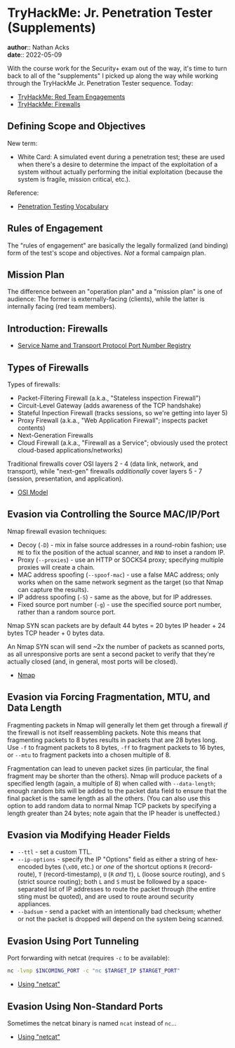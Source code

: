 # TryHackMe: Jr. Penetration Tester (Supplements)

**author**:: Nathan Acks  
**date**:: 2022-05-09

With the course work for the Security+ exam out of the way, it's time to turn back to all of the "supplements" I picked up along the way while working through the TryHackMe Jr. Penetration Tester sequence. Today:

* [TryHackMe: Red Team Engagements](https://tryhackme.com/room/redteamengagements)
* [TryHackMe: Firewalls](https://tryhackme.com/room/redteamfirewalls)

## Defining Scope and Objectives

New term:

* White Card: A simulated event during a penetration test; these are used when there's a desire to determine the impact of the exploitation of a system without actually performing the initial exploitation (because the system is fragile, mission critical, etc.).

Reference:

* [Penetration Testing Vocabulary](https://security.stackexchange.com/a/114788)

## Rules of Engagement

The "rules of engagement" are basically the legally formalized (and binding) form of the test's scope and objectives. *Not* a formal campaign plan.

## Mission Plan

The difference between an "operation plan" and a "mission plan" is one of audience: The former is externally-facing (clients), while the latter is internally facing (red team members).

## Introduction: Firewalls

* [Service Name and Transport Protocol Port Number Registry](https://www.iana.org/assignments/service-names-port-numbers/service-names-port-numbers.xhtml)

## Types of Firewalls

Types of firewalls:

* Packet-Filtering Firewall (a.k.a., "Stateless inspection Firewall")
* Circuit-Level Gateway (adds awareness of the TCP handshake)
* Stateful Inpection Firewall (tracks sessions, so we're getting into layer 5)
* Proxy Firewall (a.k.a., "Web Application Firewall"; inspects packet contents)
* Next-Generation Firewalls
* Cloud Firewall (a.k.a., "Firewall as a Service"; obviously used the protect cloud-based applications/networks)

Traditional firewalls cover OSI layers 2 - 4 (data link, network, and transport), while "next-gen" firewalls *additionally* cover layers 5 - 7 (session, presentation, and application).

* [OSI Model](../notes/osi-model.md)

## Evasion via Controlling the Source MAC/IP/Port

Nmap firewall evasion techniques:

* Decoy (`-D`) - mix in false source addresses in a round-robin fashion; use `ME` to fix the position of the actual scanner, and `RND` to inset a random IP.
* Proxy (`--proxies`) - use an HTTP or SOCKS4 proxy; specifying multiple proxies will create a chain.
* MAC address spoofing (`--spoof-mac`) - use a false MAC address; only works when on the same network segment as the target (so that Nmap can capture the results).
* IP address spoofing (`-S`) - same as the above, but for IP addresses.
* Fixed source port number (`-g`) - use the specified source port number, rather than a random source port.

Nmap SYN scan packets are by default 44 bytes = 20 bytes IP header + 24 bytes TCP header + 0 bytes data.

An Nmap SYN scan will send ~2x the number of packets as scanned ports, as all unresponsive ports are sent a second packet to verify that they're actually closed (and, in general, most ports will be closed).

* [Nmap](../notes/nmap.md)

## Evasion via Forcing Fragmentation, MTU, and Data Length

Fragmenting packets in Nmap will generally let them get through a firewall *if* the firewall is not itself reassembling packets. Note this means that fragmenting packets to 8 bytes results in packets that are 28 bytes long. Use `-f` to fragment packets to 8 bytes, `-ff` to fragment packets to 16 bytes, or `--mtu` to fragment packets into a chosen multiple of 8.

Fragmentation can lead to uneven packet sizes (in particular, the final fragment may be shorter than the others). Nmap will produce packets of a specified length (again, a multiple of 8) when called with `--data-length`; enough random bits will be added to the packet data field to ensure that the final packet is the same length as all the others. (You can also use this option to add random data to normal Nmap TCP packets by specifying a length greater than 24 bytes; note again that the IP header is uneffected.)

## Evasion via Modifying Header Fields

* `--ttl` - set a custom TTL.
* `--ip-options` - specify the IP "Options" field as either a string of hex-encoded bytes (`\x00`, etc.) or *one* of the shortcut options `R` (record-route), `T` (record-timestamp), `U` (`R` *and* `T`), `L` (loose source routing), and `S` (strict source routing); both `L` and `S` must be followed by a space-separated list of IP addresses to route the packet through (the entire sting must be quoted), and are used to route around security appliances.
* `--badsum` - send a packet with an intentionally bad checksum; whether or not the packet is dropped will depend on the system being scanned.

## Evasion Using Port Tunneling

Port forwarding with netcat (requires `-c` to be available):

```bash
nc -lvnp $INCOMING_PORT -c "nc $TARGET_IP $TARGET_PORT"
```

* [Using "netcat"](../notes/netcat.md)

## Evasion Using Non-Standard Ports

Sometimes the netcat binary is named `ncat` instead of `nc`...

* [Using "netcat"](../notes/netcat.md)
